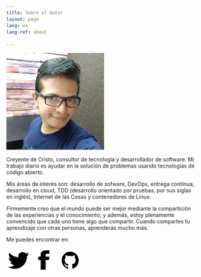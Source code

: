 ```yaml
---
title: Sobre el Autor
layout: page
lang: es
lang-ref: about

---
```


![My Profile Photo](/public/img/profile_photo.png)

Creyente de Cristo, consultor de tecnología y desarrollador de software. Mi trabajo diario es ayudar en la solución de problemas usando tecnologías de código abierto.

Mis áreas de interés son: desarrollo de sofware, DevOps, entrega contínua, desarrollo en cloud, TDD (desarrollo orientado por pruebas, por sus siglas en inglés), Internet de las Cosas y contenedores de Linux.

Firmemente creo que el mundo puede ser mejor mediante la compartición de las experiencias y el conocimiento; y además, estoy plenamente convencido que cada uno tiene algo que compartir. Cuando compartes tu aprendizaje con otras personas, aprenderás mucho más.

Me puedes encontrar en:

[![Twitter](/public/img/twitter.png)](https://twitter.com/_faustocv)
[![Facebook](/public/img/facebook.png)](https://www.facebook.com/fausto.castaneda.v)
[![Github](/public/img/github.png)](https://github.com/faustocv)

